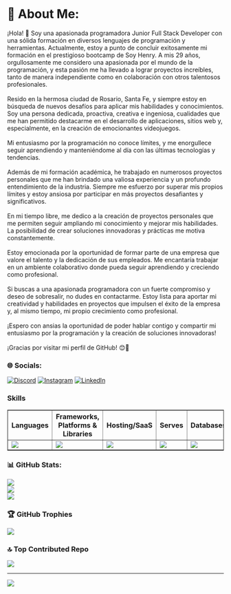 # 💫 About Me:
¡Hola! 👋 Soy una apasionada programadora Junior Full Stack Developer con una sólida formación en diversos lenguajes de programación y herramientas. Actualmente, estoy a punto de concluir exitosamente mi formación en el prestigioso bootcamp de Soy Henry. A mis 29 años, orgullosamente me considero una apasionada por el mundo de la programación, y esta pasión me ha llevado a lograr proyectos increíbles, tanto de manera independiente como en colaboración con otros talentosos profesionales.<br><br>Resido en la hermosa ciudad de Rosario, Santa Fe, y siempre estoy en búsqueda de nuevos desafíos para aplicar mis habilidades y conocimientos. Soy una persona dedicada, proactiva, creativa e ingeniosa, cualidades que me han permitido destacarme en el desarrollo de aplicaciones, sitios web y, especialmente, en la creación de emocionantes videojuegos.<br><br>Mi entusiasmo por la programación no conoce límites, y me enorgullece seguir aprendiendo y manteniéndome al día con las últimas tecnologías y tendencias. <br><br>Además de mi formación académica, he trabajado en numerosos proyectos personales que me han brindado una valiosa experiencia y un profundo entendimiento de la industria. Siempre me esfuerzo por superar mis propios límites y estoy ansiosa por participar en más proyectos desafiantes y significativos.<br><br>En mi tiempo libre, me dedico a la creación de proyectos personales que me permiten seguir ampliando mi conocimiento y mejorar mis habilidades. La posibilidad de crear soluciones innovadoras y prácticas me motiva constantemente.<br><br>Estoy emocionada por la oportunidad de formar parte de una empresa que valore el talento y la dedicación de sus empleados. Me encantaría trabajar en un ambiente colaborativo donde pueda seguir aprendiendo y creciendo como profesional.<br><br>Si buscas a una apasionada programadora con un fuerte compromiso y deseo de sobresalir, no dudes en contactarme. Estoy lista para aportar mi creatividad y habilidades en proyectos que impulsen el éxito de la empresa y, al mismo tiempo, mi propio crecimiento como profesional.<br><br>¡Espero con ansias la oportunidad de poder hablar contigo y compartir mi entusiasmo por la programación y la creación de soluciones innovadoras!<br><br>¡Gracias por visitar mi perfil de GitHub! 😊🚀<br>


### 🌐 Socials:
[![Discord](https://img.shields.io/badge/Discord-%237289DA.svg?logo=discord&logoColor=white)](https://discord.com/channels/@me) [![Instagram](https://img.shields.io/badge/Instagram-%23E4405F.svg?logo=Instagram&logoColor=white)](https://instagram.com/laprogramadora55) [![LinkedIn](https://img.shields.io/badge/LinkedIn-%230077B5.svg?logo=linkedin&logoColor=white)](https://www.linkedin.com/in/solange-cottier-920423203/) 

### Skills


<div align="center">
  <table border>
    <thead>
      <tr>
        <th>Languages</th>
        <th>Frameworks, Platforms & Libraries</th>
        <th>Hosting/SaaS</th>
        <th>Serves</th>
        <th>Databases</th>
        <th>Desing</th>
        <th>Other</th>
      </tr>
    </thead>
    <tbody>
      <tr>
        <td>
          <a href="https://skillicons.dev">
            <img src="https://skillicons.dev/icons?i=html,css,js,c,cpp,python" />
          </a>
        </td>
        <td>
          <a href="https://skillicons.dev">
            <img src="https://skillicons.dev/icons?i=react,redux,nodejs,express,sass,bootstrap,bash" />
          </a>
        </td>
        <td>
          <a href="https://skillicons.dev">
            <img src="https://skillicons.dev/icons?i=netlify,vercel" />
          </a>
        </td>
        <td>
          <a href="https://skillicons.dev">
            <img src="https://skillicons.dev/icons?i=ngnix" />
          </a>
        </td>
        <td>
          <a href="https://skillicons.dev">
            <img src="https://skillicons.dev/icons?i=postgres,mysql" />
          </a>
        </td>
        <td>
          <a href="https://skillicons.dev">
            <img src="https://skillicons.dev/icons?i=figma,xd" />
          </a>
        </td>
      </tr>
    </tbody>
  </table>
</div>

### 📊 GitHub Stats:
![](https://github-readme-stats.vercel.app/api?username=cottier55&theme=tokyonight&hide_border=false&include_all_commits=false&count_private=false)<br/>
![](https://github-readme-streak-stats.herokuapp.com/?user=cottier55&theme=tokyonight&hide_border=false)<br/>
![](https://github-readme-stats.vercel.app/api/top-langs/?username=cottier55&theme=tokyonight&hide_border=false&include_all_commits=false&count_private=false&layout=compact)

### 🏆 GitHub Trophies
![](https://github-profile-trophy.vercel.app/?username=cottier55&theme=tokyonight&no-frame=false&no-bg=false&margin-w=4)

### 🔝 Top Contributed Repo
![](https://github-contributor-stats.vercel.app/api?username=cottier55&limit=5&theme=tokyonight&combine_all_yearly_contributions=true)

---
[![](https://visitcount.itsvg.in/api?id=cottier55&icon=0&color=9)](https://visitcount.itsvg.in)

<!-- Proudly created with GPRM ( https://gprm.itsvg.in ) -->
